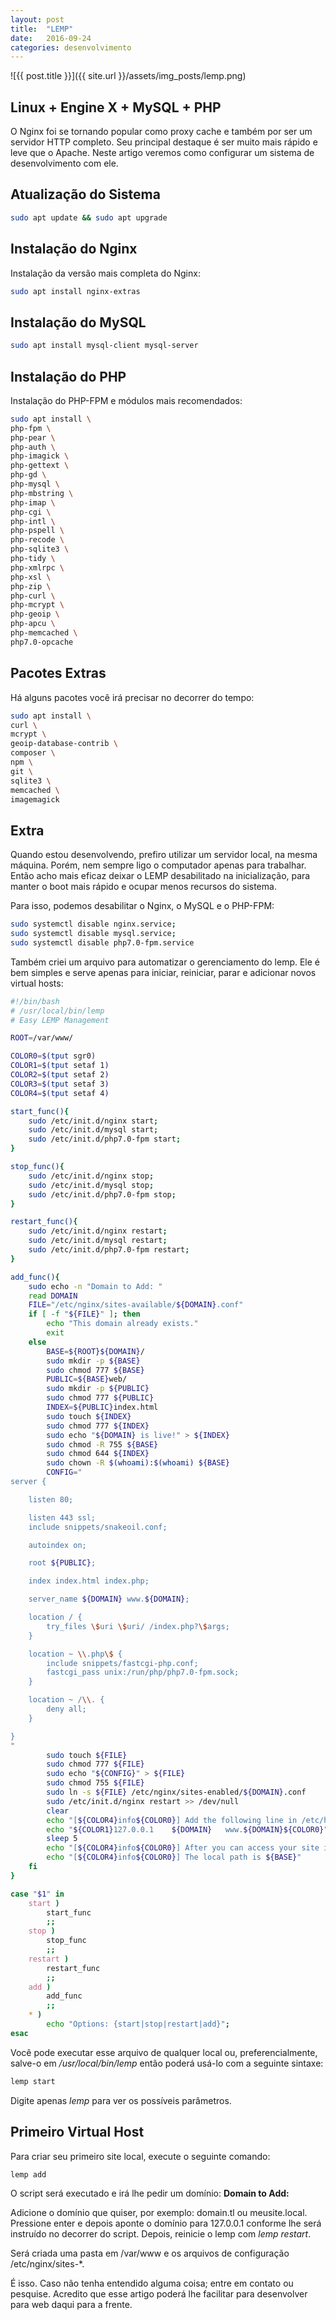 ```yaml
---
layout: post
title:  "LEMP"
date:   2016-09-24
categories: desenvolvimento
---
```


![{{ post.title }}]({{ site.url }}/assets/img_posts/lemp.png)

## **L**inux + **E**ngine X + **M**ySQL + **P**HP

O Nginx foi se tornando popular como proxy cache e também por ser um servidor HTTP completo. Seu principal destaque é ser muito mais rápido e leve que o Apache. Neste artigo veremos como configurar um sistema de desenvolvimento com ele.

## Atualização do Sistema

```sh
sudo apt update && sudo apt upgrade
```

## Instalação do Nginx

Instalação da versão mais completa do Nginx:

```sh
sudo apt install nginx-extras
```

## Instalação do MySQL

```sh
sudo apt install mysql-client mysql-server
```

## Instalação do PHP

Instalação do PHP-FPM e módulos mais recomendados:

```sh
sudo apt install \
php-fpm \
php-pear \
php-auth \
php-imagick \
php-gettext \
php-gd \
php-mysql \
php-mbstring \
php-imap \
php-cgi \
php-intl \
php-pspell \
php-recode \
php-sqlite3 \
php-tidy \
php-xmlrpc \
php-xsl \
php-zip \
php-curl \
php-mcrypt \
php-geoip \
php-apcu \
php-memcached \
php7.0-opcache
```

## Pacotes Extras

Há alguns pacotes você irá precisar no decorrer do tempo:

```sh
sudo apt install \
curl \
mcrypt \
geoip-database-contrib \
composer \
npm \
git \
sqlite3 \
memcached \
imagemagick
```

## Extra

Quando estou desenvolvendo, prefiro utilizar um servidor local, na mesma máquina. Porém, nem sempre ligo o computador apenas para trabalhar. Então acho mais eficaz deixar o LEMP desabilitado na inicialização, para manter o boot mais rápido e ocupar menos recursos do sistema.

Para isso, podemos desabilitar o Nginx, o MySQL e o PHP-FPM:

```sh
sudo systemctl disable nginx.service;
sudo systemctl disable mysql.service;
sudo systemctl disable php7.0-fpm.service
```

Também criei um arquivo para automatizar o gerenciamento do lemp. Ele é bem simples e serve apenas para iniciar, reiniciar, parar e adicionar novos virtual hosts:

```sh
#!/bin/bash
# /usr/local/bin/lemp
# Easy LEMP Management

ROOT=/var/www/

COLOR0=$(tput sgr0)
COLOR1=$(tput setaf 1)
COLOR2=$(tput setaf 2)
COLOR3=$(tput setaf 3)
COLOR4=$(tput setaf 4)

start_func(){
	sudo /etc/init.d/nginx start;
	sudo /etc/init.d/mysql start;
	sudo /etc/init.d/php7.0-fpm start;
}

stop_func(){
	sudo /etc/init.d/nginx stop;
	sudo /etc/init.d/mysql stop;
	sudo /etc/init.d/php7.0-fpm stop;
}

restart_func(){
	sudo /etc/init.d/nginx restart;
	sudo /etc/init.d/mysql restart;
	sudo /etc/init.d/php7.0-fpm restart;
}

add_func(){
	sudo echo -n "Domain to Add: "
	read DOMAIN
	FILE="/etc/nginx/sites-available/${DOMAIN}.conf"
	if [ -f "${FILE}" ]; then
		echo "This domain already exists."
		exit
	else
		BASE=${ROOT}${DOMAIN}/
		sudo mkdir -p ${BASE}
		sudo chmod 777 ${BASE}
		PUBLIC=${BASE}web/
		sudo mkdir -p ${PUBLIC}
		sudo chmod 777 ${PUBLIC}
		INDEX=${PUBLIC}index.html
		sudo touch ${INDEX}
		sudo chmod 777 ${INDEX}
		sudo echo "${DOMAIN} is live!" > ${INDEX}
		sudo chmod -R 755 ${BASE}
		sudo chmod 644 ${INDEX}
		sudo chown -R $(whoami):$(whoami) ${BASE}
		CONFIG="
server {

	listen 80;

	listen 443 ssl;
	include snippets/snakeoil.conf;

	autoindex on;

	root ${PUBLIC};

	index index.html index.php;

	server_name ${DOMAIN} www.${DOMAIN};

	location / {
		try_files \$uri \$uri/ /index.php?\$args;
	}

	location ~ \\.php\$ {
		include snippets/fastcgi-php.conf;
		fastcgi_pass unix:/run/php/php7.0-fpm.sock;
	}

	location ~ /\\. {
		deny all;
	}

}
"
		sudo touch ${FILE}
		sudo chmod 777 ${FILE}
		sudo echo "${CONFIG}" > ${FILE}
		sudo chmod 755 ${FILE}
		sudo ln -s ${FILE} /etc/nginx/sites-enabled/${DOMAIN}.conf
		sudo /etc/init.d/nginx restart >> /dev/null
		clear
		echo "[${COLOR4}info${COLOR0}] Add the following line in /etc/hosts:"
		echo "${COLOR1}127.0.0.1	${DOMAIN}	www.${DOMAIN}${COLOR0}"
		sleep 5
		echo "[${COLOR4}info${COLOR0}] After you can access your site in http://${DOMAIN}"
		echo "[${COLOR4}info${COLOR0}] The local path is ${BASE}"
	fi
}

case "$1" in
	start )
		start_func
		;;
	stop )
		stop_func
		;;
	restart )
		restart_func
		;;
	add )
		add_func
		;;
	* )
		echo "Options: {start|stop|restart|add}";
esac

```

Você pode executar esse arquivo de qualquer local ou, preferencialmente, salve-o em _/usr/local/bin/lemp_ então poderá usá-lo com a seguinte sintaxe:

```sh
lemp start
```

Digite apenas _lemp_ para ver os possíveis parâmetros.

## Primeiro Virtual Host

Para criar seu primeiro site local, execute o seguinte comando:

```sh
lemp add
```

O script será executado e irá lhe pedir um domínio: **Domain to Add:**

Adicione o domínio que quiser, por exemplo: domain.tl ou meusite.local. Pressione enter e depois aponte o domínio para 127.0.0.1 conforme lhe será instruído no decorrer do script. Depois, reinicie o lemp com _lemp restart_.

Será criada uma pasta em /var/www e os arquivos de configuração /etc/nginx/sites-*.

É isso. Caso não tenha entendido alguma coisa; entre em contato ou pesquise. Acredito que esse artigo poderá lhe facilitar para desenvolver para web daqui para a frente.
